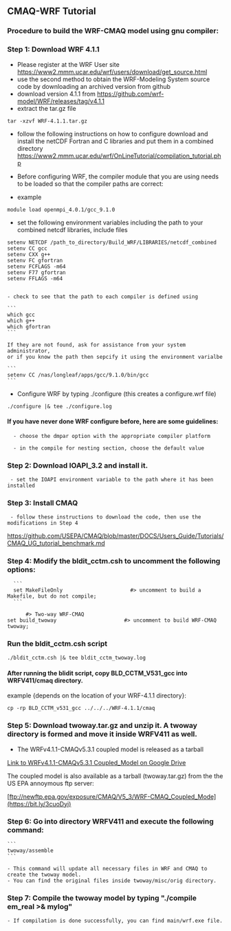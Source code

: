 ## CMAQ-WRF Tutorial ## 

### Procedure to build the WRF-CMAQ model using gnu compiler: ###

### Step 1:  Download WRF 4.1.1
   - Please register at the WRF User site https://www2.mmm.ucar.edu/wrf/users/download/get_source.html
   - use the second method to obtain the WRF-Modeling System source code by downloading an archived version from github
   - download version 4.1.1 from https://github.com/wrf-model/WRF/releases/tag/v4.1.1
   - extract the tar.gz file
   
   ```
   tar -xzvf WRF-4.1.1.tar.gz
   ```
   
   - follow the following instructions on how to configure download and install the netCDF Fortran and C libraries and put them in a combined directory
   https://www2.mmm.ucar.edu/wrf/OnLineTutorial/compilation_tutorial.php
   
   - Before configuring WRF, the compiler module that you are using needs to be loaded so that the compiler paths are correct:
   - example
   
   ```
   module load openmpi_4.0.1/gcc_9.1.0
   ```

   - set the following environment variables including the path to your combined netcdf libraries, include files
    
    
    setenv NETCDF /path_to_directory/Build_WRF/LIBRARIES/netcdf_combined
    setenv CC gcc
    setenv CXX g++
    setenv FC gfortran
    setenv FCFLAGS -m64
    setenv F77 gfortran
    setenv FFLAGS -m64
    
    
    - check to see that the path to each compiler is defined using
    
    ```
    which gcc
    which g++
    which gfortran
    ```
    
    If they are not found, ask for assistance from your system administrator, 
    or if you know the path then sepcify it using the environment varialbe
    
    ```
    setenv CC /nas/longleaf/apps/gcc/9.1.0/bin/gcc
    ```
    

   -  Configure WRF by typing ./configure (this creates a configure.wrf file)
   
   ```
   ./configure |& tee ./configure.log
   ```

#### If you have never done WRF configure before, here are some guidelines:

      - choose the dmpar option with the appropriate compiler platform

      - in the compile for nesting section, choose the default value

### Step 2: Download IOAPI_3.2 and install it.
     - set the IOAPI environment variable to the path where it has been installed

### Step 3: Install CMAQ
     - follow these instructions to download the code, then use the modifications in Step 4
     
https://github.com/USEPA/CMAQ/blob/master/DOCS/Users_Guide/Tutorials/CMAQ_UG_tutorial_benchmark.md

### Step 4: Modify the bldit_cctm.csh to uncomment the following options:

     
      ```
      set MakeFileOnly                      #> uncomment to build a Makefile, but do not compile;
      ```
      
      
      
```
      #> Two-way WRF-CMAQ 
set build_twoway                      #> uncomment to build WRF-CMAQ twoway; 
```

### Run the bldit_cctm.csh script
```
./bldit_cctm.csh |& tee bldit_cctm_twoway.log
```
      

#### After running the blidit script, copy BLD_CCTM_V531_gcc into WRFV411/cmaq directory.

example {depends on the location of your WRF-4.1.1 directory}:

```
cp -rp BLD_CCTM_v531_gcc ../../../WRF-4.1.1/cmaq
```

### Step 5: Download twoway.tar.gz and unzip it. A twoway directory is formed and move it inside WRFV411 as well.

- The WRFv4.1.1-CMAQv5.3.1 coupled model is released as a tarball 

[Link to WRFv4.1.1-CMAQv5.3.1 Coupled_Model on Google Drive](https://drive.google.com/open?id=10wFNch1MkI49ZjD2XD6wK2xzDWOav2zY)

The coupled model is also available as a tarball (twoway.tar.gz) from the the US EPA annoymous ftp server:

[ftp://newftp.epa.gov/exposure/CMAQ/V5_3/WRF-CMAQ_Coupled_Mode](https://bit.ly/3cuoDyi)



### Step 6: Go into directory WRFV411 and execute the following command:

    ```
    twoway/assemble
    ```
    
    - This command will update all necessary files in WRF and CMAQ to create the twoway model. 
    - You can find the original files inside twoway/misc/orig directory.

### Step 7: Compile the twoway model by typing "./compile em_real >& mylog"
    - If compilation is done successfully, you can find main/wrf.exe file.
